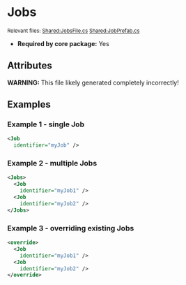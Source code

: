 # Jobs

<sub>Relevant files: [Shared:JobsFile.cs](https://github.com/Regalis11/Barotrauma/blob/master/Barotrauma/BarotraumaShared/SharedSource/ContentManagement/ContentFile/JobsFile.cs) [Shared:JobPrefab.cs](https://github.com/Regalis11/Barotrauma/blob/master/Barotrauma/BarotraumaShared/SharedSource/Characters/Jobs/JobPrefab.cs)</sub>
- **Required by core package:** Yes

## Attributes


**WARNING:** This file likely generated completely incorrectly!

## Examples

### Example 1 - single Job

```xml
<Job
  identifier="myJob" />
```

### Example 2 - multiple Jobs

```xml
<Jobs>
  <Job
    identifier="myJob1" />
  <Job
    identifier="myJob2" />
</Jobs>
```

### Example 3 - overriding existing Jobs

```xml
<override>
  <Job
    identifier="myJob1" />
  <Job
    identifier="myJob2" />
</override>
```

